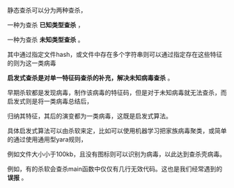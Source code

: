 静态查杀可以分为两种查杀，

一种为查杀 **已知类型查杀** ，

一种为查杀 **未知类型查杀** 。

其中通过指定文件hash，或文件中存在多个字符串则可以通过指定存在这些特征的则为这一类病毒



**启发式查杀是对单一特征码查杀的补充，解决未知病毒查杀** 。

早期杀软都是发现病毒，制作该病毒的特征码，但是对于未知病毒就无法查杀，而启发式则是将一类病毒总结后，

归纳其特征，其后的演变都为一类病毒，这既是启发式算法。

具体启发式算法可以由杀软来定，比如可以使用机器学习把家族病毒聚类，或简单的通过使用通用型yara规则，

例如文件大小小于100kb，且没有图标则可以识别为病毒，以此达到查杀壳病毒。

例如，有的杀软会查杀main函数中仅仅有几行无效代码。这也是我们经常遇到的 **误报** 。






